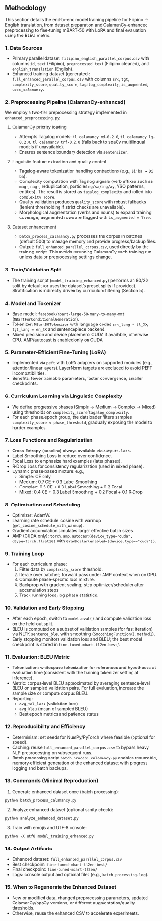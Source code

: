 ## Methodology

This section details the end‑to‑end model training pipeline for Filipino → English translation, from dataset preparation and CalamanCy‑enhanced preprocessing to fine‑tuning mBART‑50 with LoRA and final evaluation using the BLEU metric.

### 1. Data Sources

- Primary parallel dataset: `filipino_english_parallel_corpus.csv` with columns `id`, `text` (Filipino), `preprocessed_text` (Filipino cleaned), and `english_translation` (English).
- Enhanced training dataset (generated): `full_enhanced_parallel_corpus.csv` with columns `src`, `tgt`, `complexity_score`, `quality_score`, `tagalog_complexity`, `is_augmented`, `uses_calamancy`.

### 2. Preprocessing Pipeline (CalamanCy‑enhanced)

We employ a two‑tier preprocessing strategy implemented in `enhanced_preprocessing.py`:

1) CalamanCy priority loading
   - Attempts Tagalog models: `tl_calamancy_md-0.2.0`, `tl_calamancy_lg-0.2.0`, `tl_calamancy_trf-0.2.0` (falls back to spaCy multilingual models if unavailable).
   - Ensures sentence boundary detection via `sentencizer`.

2) Linguistic feature extraction and quality control
   - Tagalog‑aware tokenization handling contractions (e.g., `Di'ba → Di ba`).
   - Complexity computation with Tagalog signals (verb affixes such as `mag-`, `nag-`, reduplication, particles `ng/sa/ang/ay`, VSO patterns, entities). The result is stored as `tagalog_complexity` and rolled into `complexity_score`.
   - Quality validation produces `quality_score` with robust fallbacks (lenient thresholding if strict checks are unavailable).
   - Morphological augmentation (verbs and nouns) to expand training coverage; augmented rows are flagged with `is_augmented = True`.

3) Dataset enhancement
   - `batch_process_calamancy.py` processes the corpus in batches (default 500) to manage memory and provide progress/backup files.
   - Output: `full_enhanced_parallel_corpus.csv`, used directly by the training script. This avoids rerunning CalamanCy each training run unless data or preprocessing settings change.

### 3. Train/Validation Split

- The training script (`model_training_enhanced.py`) performs an 80/20 split by default (or uses the dataset’s preset splits if provided). Stratification is indirectly driven by curriculum filtering (Section 5).

### 4. Model and Tokenizer

- Base model: `facebook/mbart-large-50-many-to-many-mmt` (`MBartForConditionalGeneration`).
- Tokenizer: `MBart50Tokenizer` with language codes `src_lang = tl_XX`, `tgt_lang = en_XX` and sentencepiece backend.
- Mixed precision and device placement: CUDA if available, otherwise CPU. AMP/autocast is enabled only on CUDA.

### 5. Parameter‑Efficient Fine‑Tuning (LoRA)

- Implemented via `peft` with LoRA adapters on supported modules (e.g., attention/linear layers). LayerNorm targets are excluded to avoid PEFT incompatibilities.
- Benefits: fewer trainable parameters, faster convergence, smaller checkpoints.

### 6. Curriculum Learning via Linguistic Complexity

- We define progressive phases (Simple → Medium → Complex → Mixed) using thresholds on `complexity_score`/`tagalog_complexity`.
- For each phase/epoch group, the dataloader filters samples `complexity_score ≤ phase_threshold`, gradually exposing the model to harder examples.

### 7. Loss Functions and Regularization

- Cross‑Entropy (baseline) always available via `outputs.loss`.
- Label Smoothing Loss to reduce over‑confidence.
- Focal Loss to emphasize hard examples (later phases).
- R‑Drop Loss for consistency regularization (used in mixed phase).
- Dynamic phase‑based mixture: e.g.,
  - Simple: CE only
  - Medium: 0.7 CE + 0.3 Label Smoothing
  - Complex: 0.5 CE + 0.3 Label Smoothing + 0.2 Focal
  - Mixed: 0.4 CE + 0.3 Label Smoothing + 0.2 Focal + 0.1 R‑Drop

### 8. Optimization and Scheduling

- Optimizer: AdamW.
- Learning rate schedule: cosine with warmup (`get_cosine_schedule_with_warmup`).
- Gradient accumulation simulates larger effective batch sizes.
- AMP (CUDA only): `torch.amp.autocast(device_type="cuda", dtype=torch.float16)` with `GradScaler(enabled=(device.type=="cuda"))`.

### 9. Training Loop

- For each curriculum phase:
  1) Filter data by `complexity_score` threshold.
  2) Iterate over batches; forward pass under AMP context when on GPU.
  3) Compute phase‑specific loss mixture.
  4) Backprop with gradient scaling; step optimizer/scheduler after accumulation steps.
  5) Track running loss; log phase statistics.

### 10. Validation and Early Stopping

- After each epoch, switch to `model.eval()` and compute validation loss on the held‑out split.
- BLEU is computed on a subset of validation samples (for fast iteration) via NLTK `sentence_bleu` with smoothing (`SmoothingFunction().method1`).
- Early stopping monitors validation loss and BLEU; the best model checkpoint is stored in `fine-tuned-mbart-tl2en-best/`.

### 11. Evaluation: BLEU Metric

- Tokenization: whitespace tokenization for references and hypotheses at evaluation time (consistent with the training tokenizer setting at inference).
- Metric: corpus‑level BLEU approximated by averaging sentence‑level BLEU on sampled validation pairs. For full evaluation, increase the sample size or compute corpus BLEU.
- Reporting:
  - `avg_val_loss` (validation loss)
  - `avg_bleu` (mean of sampled BLEU)
  - Best epoch metrics and patience status

### 12. Reproducibility and Efficiency

- Determinism: set seeds for NumPy/PyTorch where feasible (optional for speed).
- Caching: reuse `full_enhanced_parallel_corpus.csv` to bypass heavy NLP preprocessing on subsequent runs.
- Batch processing script `batch_process_calamancy.py` enables resumable, memory‑efficient generation of the enhanced dataset with progress logging and batch backups.

### 13. Commands (Minimal Reproduction)

1) Generate enhanced dataset once (batch processing):
```
python batch_process_calamancy.py
```

2) Analyze enhanced dataset (optional sanity check):
```
python analyze_enhanced_dataset.py
```

3) Train with emojis and UTF‑8 console:
```
python -X utf8 model_training_enhanced.py
```

### 14. Output Artifacts

- Enhanced dataset: `full_enhanced_parallel_corpus.csv`
- Best checkpoint: `fine-tuned-mbart-tl2en-best/`
- Final checkpoint: `fine-tuned-mbart-tl2en/`
- Logs: console output and optional files (e.g., `batch_processing.log`).

### 15. When to Regenerate the Enhanced Dataset

- New or modified data, changed preprocessing parameters, updated CalamanCy/spaCy versions, or different augmentation/quality thresholds.
- Otherwise, reuse the enhanced CSV to accelerate experiments.


